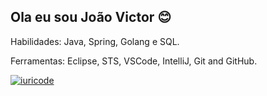 ## Ola eu sou João Victor 😊
Habilidades: Java, Spring, Golang e SQL.

Ferramentas: Eclipse, STS, VSCode, IntelliJ, Git and GitHub.













[![iuricode](https://github-readme-stats.vercel.app/api/top-langs/?username=vjsb&hide=html&layout=compact&theme=DRACULA)](https://github.com/vjsb/)

